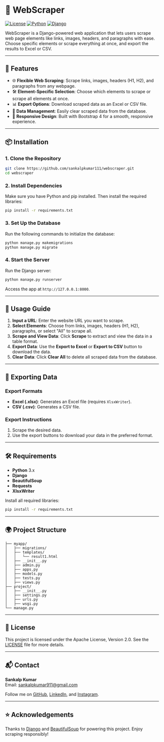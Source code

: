 # 📄 WebScraper

[![License](https://img.shields.io/badge/license-Apache%202.0-blue.svg)](https://opensource.org/licenses/Apache-2.0)
[![Python](https://img.shields.io/badge/python-3.x-blue.svg)](https://www.python.org/)
[![Django](https://img.shields.io/badge/django-3.x-green.svg)](https://www.djangoproject.com/)

WebScraper is a Django-powered web application that lets users scrape web page elements like links, images, headers, and paragraphs with ease. Choose specific elements or scrape everything at once, and export the results to Excel or CSV.

---

## 🚀 Features

- 🌐 **Flexible Web Scraping**: Scrape links, images, headers (H1, H2), and paragraphs from any webpage.
- 🛠️ **Element-Specific Selection**: Choose which elements to scrape or scrape all elements at once.
- 📊 **Export Options**: Download scraped data as an Excel or CSV file.
- 🧹 **Data Management**: Easily clear scraped data from the database.
- 🎨 **Responsive Design**: Built with Bootstrap 4 for a smooth, responsive experience.

---

## 📦 Installation

### 1. Clone the Repository

```bash
git clone https://github.com/sankalpkumar111/webscraper.git
cd webscraper
```

### 2. Install Dependencies

Make sure you have Python and pip installed. Then install the required libraries:

```bash
pip install -r requirements.txt
```

### 3. Set Up the Database

Run the following commands to initialize the database:

```bash
python manage.py makemigrations
python manage.py migrate
```

### 4. Start the Server

Run the Django server:

```bash
python manage.py runserver
```

Access the app at `http://127.0.0.1:8000`.

---

## 📝 Usage Guide

1. **Input a URL**: Enter the website URL you want to scrape.
2. **Select Elements**: Choose from links, images, headers (H1, H2), paragraphs, or select "All" to scrape all.
3. **Scrape and View Data**: Click **Scrape** to extract and view the data in a table format.
4. **Export Data**: Use the **Export to Excel** or **Export to CSV** button to download the data.
5. **Clear Data**: Click **Clear All** to delete all scraped data from the database.

---

## 📂 Exporting Data

### Export Formats

- **Excel (.xlsx)**: Generates an Excel file (requires `XlsxWriter`).
- **CSV (.csv)**: Generates a CSV file.

### Export Instructions

1. Scrape the desired data.
2. Use the export buttons to download your data in the preferred format.

---

## 🛠️ Requirements

- **Python** 3.x
- **Django**
- **BeautifulSoup**
- **Requests**
- **XlsxWriter**

Install all required libraries:

```bash
pip install -r requirements.txt
```

---

## 🌍 Project Structure

```plaintext
├── myapp/
│   ├── migrations/
│   ├── templates/
│   │   └── result1.html
│   ├── __init__.py
│   ├── admin.py
│   ├── apps.py
│   ├── models.py
│   ├── tests.py
│   ├── views.py
├── project/
│   ├── __init__.py
│   ├── settings.py
│   ├── urls.py
│   ├── wsgi.py
└── manage.py
```

---

## 📜 License

This project is licensed under the Apache License, Version 2.0. See the [LICENSE](LICENSE) file for more details.

---

## 📬 Contact

**Sankalp Kumar**  
Email: [sankalpkumar911@gmail.com](mailto:sankalpkumar911@gmail.com)  

Follow me on [GitHub](https://github.com/sankalpkumar111), [LinkedIn](https://www.linkedin.com/in/sankalp-kumar-986b12218/), and [Instagram](https://www.instagram.com/sankalp._kr/).

---

## ⭐ Acknowledgements

Thanks to [Django](https://www.djangoproject.com/) and [BeautifulSoup](https://www.crummy.com/software/BeautifulSoup/) for powering this project. Enjoy scraping responsibly!

